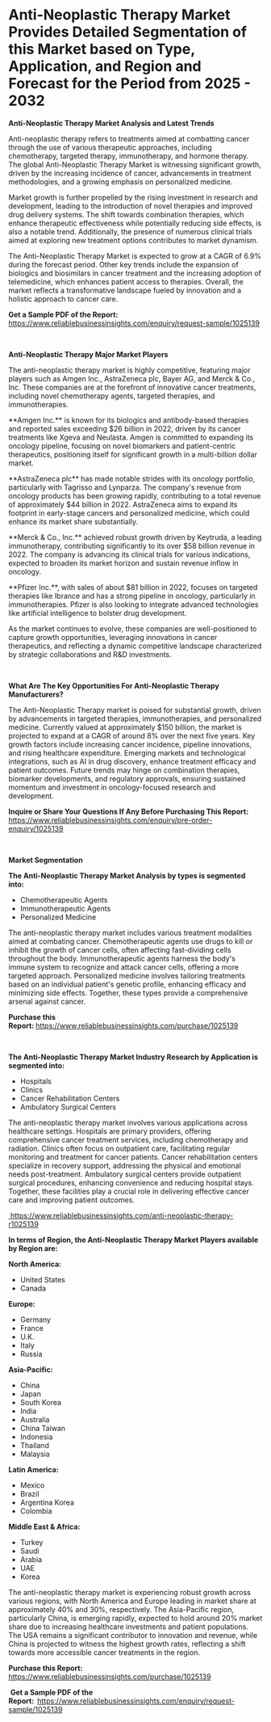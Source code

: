 <p><h1>Anti-Neoplastic Therapy Market Provides Detailed Segmentation of this Market based on Type, Application, and Region and Forecast for the Period from 2025 - 2032</h1></p><p><strong>Anti-Neoplastic Therapy Market Analysis and Latest Trends</strong></p>
<p><p>Anti-neoplastic therapy refers to treatments aimed at combatting cancer through the use of various therapeutic approaches, including chemotherapy, targeted therapy, immunotherapy, and hormone therapy. The global Anti-Neoplastic Therapy Market is witnessing significant growth, driven by the increasing incidence of cancer, advancements in treatment methodologies, and a growing emphasis on personalized medicine.</p><p>Market growth is further propelled by the rising investment in research and development, leading to the introduction of novel therapies and improved drug delivery systems. The shift towards combination therapies, which enhance therapeutic effectiveness while potentially reducing side effects, is also a notable trend. Additionally, the presence of numerous clinical trials aimed at exploring new treatment options contributes to market dynamism.</p><p>The Anti-Neoplastic Therapy Market is expected to grow at a CAGR of 6.9% during the forecast period. Other key trends include the expansion of biologics and biosimilars in cancer treatment and the increasing adoption of telemedicine, which enhances patient access to therapies. Overall, the market reflects a transformative landscape fueled by innovation and a holistic approach to cancer care.</p></p>
<p><strong>Get a Sample PDF of the Report:&nbsp;</strong> <a href="https://www.reliablebusinessinsights.com/enquiry/request-sample/1025139?utm_campaign=100&utm_medium=2&utm_source=Github&utm_content=ia&utm_term=13042025&utm_id=anti-neoplastic-therapy">https://www.reliablebusinessinsights.com/enquiry/request-sample/1025139</a></p>
<p>&nbsp;</p>
<p><strong>Anti-Neoplastic Therapy Major Market Players</strong></p>
<p><p>The anti-neoplastic therapy market is highly competitive, featuring major players such as Amgen Inc., AstraZeneca plc, Bayer AG, and Merck & Co., Inc. These companies are at the forefront of innovative cancer treatments, including novel chemotherapy agents, targeted therapies, and immunotherapies.</p><p>**Amgen Inc.** is known for its biologics and antibody-based therapies and reported sales exceeding $26 billion in 2022, driven by its cancer treatments like Xgeva and Neulasta. Amgen is committed to expanding its oncology pipeline, focusing on novel biomarkers and patient-centric therapeutics, positioning itself for significant growth in a multi-billion dollar market.</p><p>**AstraZeneca plc** has made notable strides with its oncology portfolio, particularly with Tagrisso and Lynparza. The company's revenue from oncology products has been growing rapidly, contributing to a total revenue of approximately $44 billion in 2022. AstraZeneca aims to expand its footprint in early-stage cancers and personalized medicine, which could enhance its market share substantially.</p><p>**Merck & Co., Inc.** achieved robust growth driven by Keytruda, a leading immunotherapy, contributing significantly to its over $58 billion revenue in 2022. The company is advancing its clinical trials for various indications, expected to broaden its market horizon and sustain revenue inflow in oncology.</p><p>**Pfizer Inc.**, with sales of about $81 billion in 2022, focuses on targeted therapies like Ibrance and has a strong pipeline in oncology, particularly in immunotherapies. Pfizer is also looking to integrate advanced technologies like artificial intelligence to bolster drug development.</p><p>As the market continues to evolve, these companies are well-positioned to capture growth opportunities, leveraging innovations in cancer therapeutics, and reflecting a dynamic competitive landscape characterized by strategic collaborations and R&D investments.</p></p>
<p>&nbsp;</p>
<p><strong>What Are The Key Opportunities For Anti-Neoplastic Therapy Manufacturers?</strong></p>
<p><p>The Anti-Neoplastic Therapy market is poised for substantial growth, driven by advancements in targeted therapies, immunotherapies, and personalized medicine. Currently valued at approximately $150 billion, the market is projected to expand at a CAGR of around 8% over the next five years. Key growth factors include increasing cancer incidence, pipeline innovations, and rising healthcare expenditure. Emerging markets and technological integrations, such as AI in drug discovery, enhance treatment efficacy and patient outcomes. Future trends may hinge on combination therapies, biomarker developments, and regulatory approvals, ensuring sustained momentum and investment in oncology-focused research and development.</p></p>
<p><strong>Inquire or Share Your Questions If Any Before Purchasing This Report:</strong> <a href="https://www.reliablebusinessinsights.com/enquiry/pre-order-enquiry/1025139?utm_campaign=100&utm_medium=2&utm_source=Github&utm_content=ia&utm_term=13042025&utm_id=anti-neoplastic-therapy">https://www.reliablebusinessinsights.com/enquiry/pre-order-enquiry/1025139</a></p>
<p>&nbsp;</p>
<p><strong>Market Segmentation</strong></p>
<p><strong>The Anti-Neoplastic Therapy Market Analysis by types is segmented into:</strong></p>
<p><ul><li>Chemotherapeutic Agents</li><li>Immunotherapeutic Agents</li><li>Personalized Medicine</li></ul></p>
<p><p>The anti-neoplastic therapy market includes various treatment modalities aimed at combating cancer. Chemotherapeutic agents use drugs to kill or inhibit the growth of cancer cells, often affecting fast-dividing cells throughout the body. Immunotherapeutic agents harness the body's immune system to recognize and attack cancer cells, offering a more targeted approach. Personalized medicine involves tailoring treatments based on an individual patient's genetic profile, enhancing efficacy and minimizing side effects. Together, these types provide a comprehensive arsenal against cancer.</p></p>
<p><strong>Purchase this Report:&nbsp;</strong><a href="https://www.reliablebusinessinsights.com/purchase/1025139?utm_campaign=100&utm_medium=2&utm_source=Github&utm_content=ia&utm_term=13042025&utm_id=anti-neoplastic-therapy">https://www.reliablebusinessinsights.com/purchase/1025139</a></p>
<p>&nbsp;</p>
<p><strong>The Anti-Neoplastic Therapy Market Industry Research by Application is segmented into:</strong></p>
<p><ul><li>Hospitals</li><li>Clinics</li><li>Cancer Rehabilitation Centers</li><li>Ambulatory Surgical Centers</li></ul></p>
<p><p>The anti-neoplastic therapy market involves various applications across healthcare settings. Hospitals are primary providers, offering comprehensive cancer treatment services, including chemotherapy and radiation. Clinics often focus on outpatient care, facilitating regular monitoring and treatment for cancer patients. Cancer rehabilitation centers specialize in recovery support, addressing the physical and emotional needs post-treatment. Ambulatory surgical centers provide outpatient surgical procedures, enhancing convenience and reducing hospital stays. Together, these facilities play a crucial role in delivering effective cancer care and improving patient outcomes.</p></p>
<p><a href="https://www.reliablebusinessinsights.com/anti-neoplastic-therapy-r1025139?utm_campaign=100&utm_medium=2&utm_source=Github&utm_content=ia&utm_term=13042025&utm_id=anti-neoplastic-therapy">&nbsp;https://www.reliablebusinessinsights.com/anti-neoplastic-therapy-r1025139</a></p>
<p><strong>In terms of Region, the Anti-Neoplastic Therapy Market Players available by Region are:</strong></p>
<p>
    <p> <strong> North America: </strong>
        <ul>
            <li>United States</li>
            <li>Canada</li>
        </ul>
        </p> 
    <p> <strong> Europe: </strong>
        <ul>
            <li>Germany</li>
            <li>France</li>
            <li>U.K.</li>
            <li>Italy</li>
            <li>Russia</li>
        </ul>
        </p> 
    <p> <strong> Asia-Pacific: </strong>
        <ul>
            <li>China</li>
            <li>Japan</li>
            <li>South Korea</li>
            <li>India</li>
            <li>Australia</li>
            <li>China Taiwan</li>
            <li>Indonesia</li>
            <li>Thailand</li>
            <li>Malaysia</li>
        </ul>
        </p> 
    <p> <strong> Latin America: </strong>
        <ul>
            <li>Mexico</li>
            <li>Brazil</li>
            <li>Argentina Korea</li>
            <li>Colombia</li>
        </ul>
        </p> 
    <p> <strong> Middle East & Africa: </strong>
        <ul>
            <li>Turkey</li>
            <li>Saudi</li>
            <li>Arabia</li>
            <li>UAE</li>
            <li>Korea</li>
        </ul>
    </p>
    </p>
<p><p>The anti-neoplastic therapy market is experiencing robust growth across various regions, with North America and Europe leading in market share at approximately 40% and 30%, respectively. The Asia-Pacific region, particularly China, is emerging rapidly, expected to hold around 20% market share due to increasing healthcare investments and patient populations. The USA remains a significant contributor to innovation and revenue, while China is projected to witness the highest growth rates, reflecting a shift towards more accessible cancer treatments in the region.</p></p>
<p><strong>Purchase this Report: </strong><a href="https://www.reliablebusinessinsights.com/purchase/1025139?utm_campaign=100&utm_medium=2&utm_source=Github&utm_content=ia&utm_term=13042025&utm_id=anti-neoplastic-therapy">https://www.reliablebusinessinsights.com/purchase/1025139</a></p>
<p>&nbsp;<strong>Get a Sample PDF of the Report:&nbsp;&nbsp;</strong><a href="https://www.reliablebusinessinsights.com/enquiry/request-sample/1025139?utm_campaign=100&utm_medium=2&utm_source=Github&utm_content=ia&utm_term=13042025&utm_id=anti-neoplastic-therapy">https://www.reliablebusinessinsights.com/enquiry/request-sample/1025139</a></p>
<p><strong></strong></p>
<p><p></p><p></p><p></p></p>